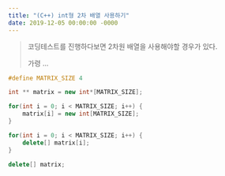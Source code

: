 ```yaml
---
title: "(C++) int형 2차 배열 사용하기"
date: 2019-12-05 00:00:00 -0000
---
```


> 코딩테스트를 진행하다보면 2차원 배열을 사용해야할 경우가 있다.
>
> 가령 ...

```cpp
#define MATRIX_SIZE 4

int ** matrix = new int*[MATRIX_SIZE];

for(int i = 0; i < MATRIX_SIZE; i++) {
    matrix[i] = new int[MATRIX_SIZE];
}

for(int i = 0; i < MATRIX_SIZE; i++) {
    delete[] matrix[i];
}

delete[] matrix;
```